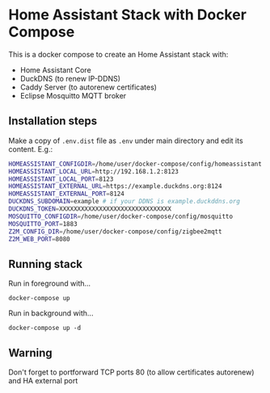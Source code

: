 # Home Assistant Stack with Docker Compose

This is a docker compose to create an Home Assistant stack with:

- Home Assistant Core
- DuckDNS (to renew IP-DDNS)
- Caddy Server (to autorenew certificates)
- Eclipse Mosquitto MQTT broker

## Installation steps

Make a copy of `.env.dist` file as `.env` under main directory and edit its content. E.g.:

```bash
HOMEASSISTANT_CONFIGDIR=/home/user/docker-compose/config/homeassistant
HOMEASSISTANT_LOCAL_URL=http://192.168.1.2:8123
HOMEASSISTANT_LOCAL_PORT=8123
HOMEASSISTANT_EXTERNAL_URL=https://example.duckdns.org:8124
HOMEASSISTANT_EXTERNAL_PORT=8124
DUCKDNS_SUBDOMAIN=example # if your DDNS is example.duckddns.org
DUCKDNS_TOKEN=XXXXXXXXXXXXXXXXXXXXXXXXXXXXXXX
MOSQUITTO_CONFIGDIR=/home/user/docker-compose/config/mosquitto
MOSQUITTO_PORT=1883
Z2M_CONFIG_DIR=/home/user/docker-compose/config/zigbee2mqtt
Z2M_WEB_PORT=8080
```

## Running stack

Run in foreground with...

`docker-compose up`

Run in background with...

`docker-compose up -d`

## Warning

Don't forget to portforward TCP ports 80 (to allow certificates autorenew) and HA external port
